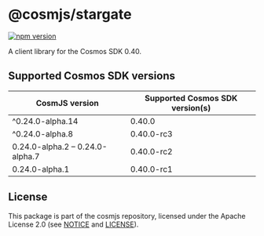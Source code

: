 # @cosmjs/stargate

[![npm version](https://img.shields.io/npm/v/@cosmjs/stargate.svg)](https://www.npmjs.com/package/@cosmjs/stargate)

A client library for the Cosmos SDK 0.40.

## Supported Cosmos SDK versions

| CosmJS version                  | Supported Cosmos SDK version(s) |
| ------------------------------- | ------------------------------- |
| ^0.24.0-alpha.14                | 0.40.0                          |
| ^0.24.0-alpha.8                 | 0.40.0-rc3                      |
| 0.24.0-alpha.2 – 0.24.0-alpha.7 | 0.40.0-rc2                      |
| 0.24.0-alpha.1                  | 0.40.0-rc1                      |

## License

This package is part of the cosmjs repository, licensed under the Apache License
2.0 (see [NOTICE](https://github.com/CosmWasm/cosmjs/blob/master/NOTICE) and
[LICENSE](https://github.com/CosmWasm/cosmjs/blob/master/LICENSE)).
